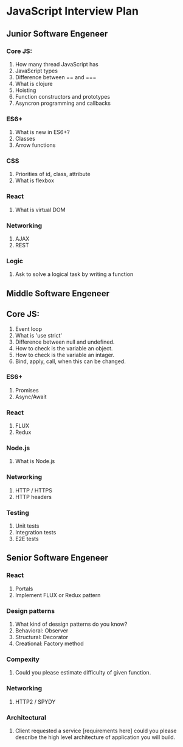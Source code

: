 # JavaScript Interview Plan

## Junior Software Engeneer

### Core JS:

1. How many thread JavaScript has
2. JavaScript types
3. Difference between == and ===
5. What is clojure
6. Hoisting
7. Function constructors and prototypes
8. Asyncron programming and callbacks

### ES6+

1. What is new in ES6+?
2. Classes
3. Arrow functions

### CSS

1. Priorities of id, class, attribute
2. What is flexbox

### React
1. What is virtual DOM

### Networking

1. AJAX
2. REST

### Logic

1. Ask to solve a logical task by writing a function

## Middle Software Engeneer

## Core JS:

1. Event loop
2. What is 'use strict'
3. Difference between null and undefined.
4. How to check is the variable an object.
5. How to check is the variable an intager.
6. Bind, apply, call, when this can be changed.

### ES6+

1. Promises
2. Async/Await

### React

1. FLUX
2. Redux

### Node.js

1. What is Node.js

### Networking

1. HTTP / HTTPS
2. HTTP headers

### Testing

1. Unit tests
2. Integration tests
3. E2E tests

## Senior Software Engeneer

### React

1. Portals
2. Implement FLUX or Redux pattern

### Design patterns

1. What kind of dessign patterns do you know?
2. Behavioral: Observer
3. Structural: Decorator
4. Creational: Factory method

### Compexity

1. Could you please estimate difficulty of given function.

### Networking

1. HTTP2 / SPYDY

### Architectural

1. Client requested a service [requirements here] could you please describe the high level architecture of application you will build.
